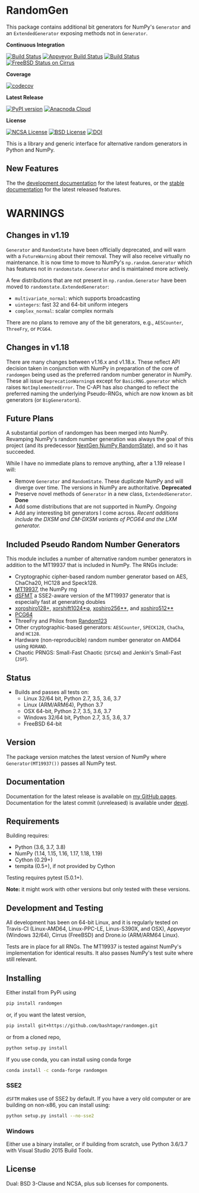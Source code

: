 # RandomGen

This package contains additional bit generators for NumPy's
`Generator` and an `ExtendedGenerator` exposing methods not in `Generator`.


**Continuous Integration**

[![Build Status](https://dev.azure.com/kevinksheppard0207/kevinksheppard/_apis/build/status/bashtage.randomgen?branchName=master)](https://dev.azure.com/kevinksheppard0207/kevinksheppard/_build/latest?definitionId=2&branchName=master)
[![Appveyor Build Status](https://ci.appveyor.com/api/projects/status/odc5c4ukhru5xicl/branch/master?svg=true)](https://ci.appveyor.com/project/bashtage/randomgen/branch/master)
[![Build Status](https://cloud.drone.io/api/badges/bashtage/randomgen/status.svg)](https://cloud.drone.io/bashtage/randomgen)
[![FreeBSD Status on Cirrus](https://api.cirrus-ci.com/github/bashtage/randomgen.svg)](https://cirrus-ci.com/github/bashtage/randomgen)

**Coverage**

[![codecov](https://codecov.io/gh/bashtage/randomgen/branch/master/graph/badge.svg)](https://codecov.io/gh/bashtage/randomgen)

**Latest Release**

[![PyPI version](https://badge.fury.io/py/randomgen.svg)](https://pypi.org/project/randomgen/)
[![Anacnoda Cloud](https://anaconda.org/conda-forge/randomgen/badges/version.svg)](https://anaconda.org/conda-forge/randomgen)

**License**

[![NCSA License](https://img.shields.io/badge/License-NCSA-blue.svg)](https://opensource.org/licenses/NCSA)
[![BSD License](https://img.shields.io/badge/License-BSD%203--Clause-blue.svg)](https://opensource.org/licenses/BSD-3-Clause)
[![DOI](https://zenodo.org/badge/122181085.svg)](https://zenodo.org/badge/latestdoi/122181085)

This is a library and generic interface for alternative random
generators in Python and NumPy.

## New Features

The the [development documentation](https://bashtage.github.io/randomgen/change-log.html) for the latest features,
or the [stable documentation](https://bashtage.github.io/randomgen/devel/change-log.html) for the latest released features.


# WARNINGS

## Changes in v1.19

``Generator`` and ``RandomState`` have been officially deprecated, and will
warn with a ``FutureWarning`` about their removal. They will also receive virtually
no maintenance. It is now time to move to NumPy's ``np.random.Generator`` which has
features not in ``randomstate.Generator`` and is maintained more actively.

A few distributions that are not present in ``np.random.Generator`` have been moved
to ``randomstate.ExtendedGenerator``:

* `multivariate_normal`: which supports broadcasting
* `uintegers`: fast 32 and 64-bit uniform integers
* `complex_normal`: scalar complex normals

There are no plans to remove any of the bit generators, e.g., ``AESCounter``,
``ThreeFry``, or ``PCG64``. 

## Changes in v1.18

There are many changes between v1.16.x and v1.18.x. These reflect API
decision taken in conjunction with NumPy in preparation of the core
of `randomgen` being used as the preferred random number generator in
NumPy. These all issue `DeprecationWarning`s except for `BasicRNG.generator`
which raises `NotImplementedError`. The C-API has also changed to reflect
the preferred naming the underlying Pseudo-RNGs, which are now known as
bit generators (or `BigGenerator`s).

## Future Plans

A substantial portion of randomgen has been merged into NumPy. Revamping NumPy's random
number generation was always the goal of this project (and its predecessor
[NextGen NumPy RandomState](https://github.com/bashtage/ng-numpy-randomstate>)),
and so it has succeeded.

While I have no immediate plans to remove anything, after a 1.19 release I will:

* Remove `Generator` and `RandomState`. These duplicate NumPy and will diverge over time.
  The versions in NumPy are authoritative. **Deprecated**
* Preserve novel methods of `Generator` in a new class, `ExtendedGenerator`. **Done**
* Add some distributions that are not supported in NumPy. _Ongoing_
* Add any interesting bit generators I come across. _Recent additions include the DXSM and CM-DXSM variants of PCG64 and the LXM generator._

## Included Pseudo Random Number Generators

This module includes a number of alternative random
number generators in addition to the MT19937 that is included in NumPy.
The RNGs include:

* Cryptographic cipher-based random number generator based on AES, ChaCha20, HC128 and Speck128.
* [MT19937](https://github.com/numpy/numpy/blob/master/numpy/random/mtrand/),
 the NumPy rng
* [dSFMT](http://www.math.sci.hiroshima-u.ac.jp/~m-mat/MT/SFMT/) a
  SSE2-aware version of the MT19937 generator that is especially fast at
  generating doubles
* [xoroshiro128+](http://xoroshiro.di.unimi.it/),
  [xorshift1024*φ](http://xorshift.di.unimi.it/),
  [xoshiro256**](http://xorshift.di.unimi.it/),
  and [xoshiro512**](http://xorshift.di.unimi.it/)
* [PCG64](http://www.pcg-random.org/)
* ThreeFry and Philox from [Random123](https://www.deshawresearch.com/resources_random123.html)
* Other cryptographic-based generators: `AESCounter`, `SPECK128`, `ChaCha`, and `HC128`.
* Hardware (non-reproducible) random number generator on AMD64 using `RDRAND`.
* Chaotic PRNGS: Small-Fast Chaotic (`SFC64`) and Jenkin's Small-Fast (`JSF`).

  

## Status

* Builds and passes all tests on:
  * Linux 32/64 bit, Python 2.7, 3.5, 3.6, 3.7
  * Linux (ARM/ARM64), Python 3.7
  * OSX 64-bit, Python 2.7, 3.5, 3.6, 3.7
  * Windows 32/64 bit, Python 2.7, 3.5, 3.6, 3.7
  * FreeBSD 64-bit

## Version

The package version matches the latest version of NumPy where
`Generator(MT19937())` passes all NumPy test.

## Documentation

Documentation for the latest release is available on
[my GitHub pages](http://bashtage.github.io/randomgen/). Documentation for
the latest commit (unreleased) is available under
[devel](http://bashtage.github.io/randomgen/devel/).


## Requirements
Building requires:

* Python (3.6, 3.7, 3.8)
* NumPy (1.14, 1.15, 1.16, 1.17, 1.18, 1.19)
* Cython (0.29+)
* tempita (0.5+), if not provided by Cython

Testing requires pytest (5.0.1+).

**Note:** it might work with other versions but only tested with these
versions.

## Development and Testing

All development has been on 64-bit Linux, and it is regularly tested on
Travis-CI (Linux-AMD64, Linux-PPC-LE, Linus-S390X, and OSX), Appveyor (Windows 32/64),
Cirrus (FreeBSD) and Drone.io (ARM/ARM64 Linux).

Tests are in place for all RNGs. The MT19937 is tested against
NumPy's implementation for identical results. It also passes NumPy's
test suite where still relevant.

## Installing

Either install from PyPi using

```bash
pip install randomgen
```

or, if you want the latest version,

```bash
pip install git+https://github.com/bashtage/randomgen.git
```

or from a cloned repo,

```bash
python setup.py install
```

If you use conda, you can install using conda forge

```bash
conda install -c conda-forge randomgen
```

### SSE2

`dSFTM` makes use of SSE2 by default.  If you have a very old computer
or are building on non-x86, you can install using:

```bash
python setup.py install --no-sse2
```

### Windows

Either use a binary installer, or if building from scratch, use
Python 3.6/3.7 with Visual Studio 2015 Build Toolx.

## License

Dual: BSD 3-Clause and NCSA, plus sub licenses for components.
